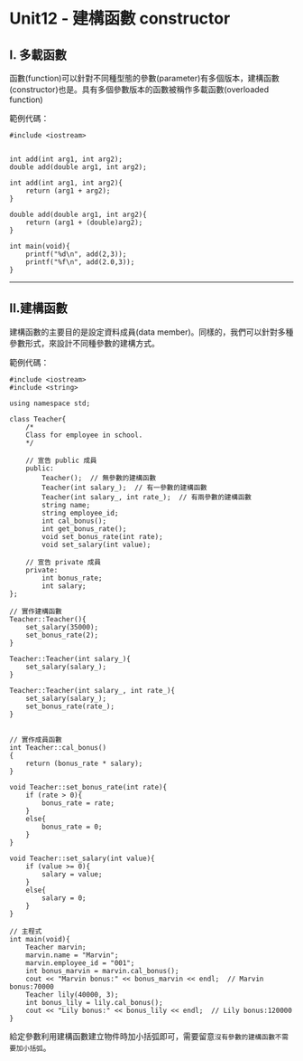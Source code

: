 # Unit12 - 建構函數 constructor

## I. 多載函數
函數(function)可以針對不同種型態的參數(parameter)有多個版本，建構函數(constructor)也是。具有多個參數版本的函數被稱作多載函數(overloaded function)  

範例代碼：

    #include <iostream>


    int add(int arg1, int arg2);
    double add(double arg1, int arg2);

    int add(int arg1, int arg2){
        return (arg1 + arg2);
    }

    double add(double arg1, int arg2){
        return (arg1 + (double)arg2);
    }

    int main(void){
        printf("%d\n", add(2,3));
        printf("%f\n", add(2.0,3));
    }
----
## II.建構函數
建構函數的主要目的是設定資料成員(data member)。同樣的，我們可以針對多種參數形式，來設計不同種參數的建構方式。

範例代碼：

    #include <iostream>
    #include <string>

    using namespace std;

    class Teacher{
        /*
        Class for employee in school.
        */

        // 宣告 public 成員
        public:
            Teacher();  // 無參數的建構函數
            Teacher(int salary_);  // 有一參數的建構函數
            Teacher(int salary_, int rate_);  // 有兩參數的建構函數
            string name;
            string employee_id;
            int cal_bonus();
            int get_bonus_rate();
            void set_bonus_rate(int rate);
            void set_salary(int value);

        // 宣告 private 成員
        private:
            int bonus_rate;
            int salary;
    };

    // 實作建構函數
    Teacher::Teacher(){
        set_salary(35000);
        set_bonus_rate(2);
    }

    Teacher::Teacher(int salary_){
        set_salary(salary_);
    }

    Teacher::Teacher(int salary_, int rate_){
        set_salary(salary_);
        set_bonus_rate(rate_);
    }


    // 實作成員函數
    int Teacher::cal_bonus()
    {
        return (bonus_rate * salary);
    }

    void Teacher::set_bonus_rate(int rate){
        if (rate > 0){
            bonus_rate = rate;
        }
        else{
            bonus_rate = 0;
        }
    }

    void Teacher::set_salary(int value){
        if (value >= 0){
            salary = value;
        }
        else{
            salary = 0;
        }
    }

    // 主程式
    int main(void){
        Teacher marvin;
        marvin.name = "Marvin";
        marvin.employee_id = "001";
        int bonus_marvin = marvin.cal_bonus();
        cout << "Marvin bonus:" << bonus_marvin << endl;  // Marvin bonus:70000
        Teacher lily(40000, 3);
        int bonus_lily = lily.cal_bonus();
        cout << "Lily bonus:" << bonus_lily << endl;  // Lily bonus:120000
    }

給定參數利用建構函數建立物件時加小括弧即可，需要留意`沒有參數的建構函數不需要加小括弧`。
